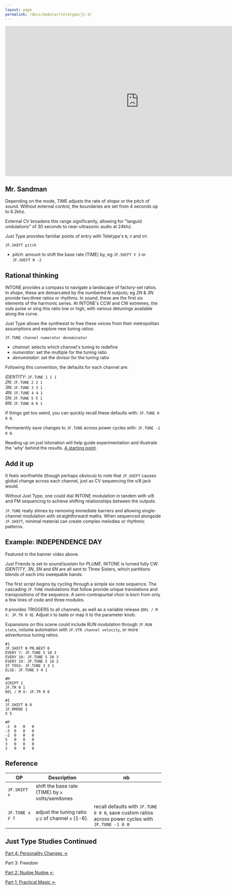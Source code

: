 ```yaml
---
layout: page
permalink: /docs/modular/teletype/jt-3/
---
```


<div class="vid"><iframe width="860" height="484" src="https://www.youtube.com/embed/PQ4xUgWUlQQ?rel=0&amp;showinfo=0" frameborder="0" allow="autoplay; encrypted-media" allowfullscreen></iframe></div>

## Mr. Sandman

Depending on the mode, TIME adjusts the rate of *shape* or the pitch of *sound*. Without external control, the boundaries are set from 4 seconds up to 6.2khz.

External CV broadens this range significantly, allowing for "languid undulations" of 30 seconds to near-ultrasonic audio at 24khz.

Just Type provides familiar points of entry with Teletype's `N`, `V` and `VV`:

`JF.SHIFT pitch`

- *pitch*: amount to shift the base rate (TIME) by, eg `JF.SHIFT V 3` or `JF.SHIFT N -2`

## Rational thinking

INTONE provides a compass to navigate a landscape of factory-set ratios. In *shape*, these are demarcated by the numbered *N* outputs; eg *2N* & *3N* provide two:three ratios or rhythms. In *sound*, these are the first six elements of the harmonic series. At INTONE's CCW and CW extremes, the outs pulse or sing this ratio low or high, with various detunings available along the curve.

Just Type allows the synthesist to free these voices from their metropolitan assumptions and explore new tuning ratios:

`JF.TUNE channel numerator denominator`

- *channel*: selects which channel's tuning to redefine
- *numerator*: set the multiple for the tuning ratio
- *denominator*: set the divisor for the tuning ratio

Following this convention, the defaults for each channel are:

*IDENTITY*: `JF.TUNE 1 1 1`  
*2N*: `JF.TUNE 2 2 1`  
*3N*: `JF.TUNE 3 3 1`   
*4N*: `JF.TUNE 4 4 1`  
*5N*: `JF.TUNE 5 5 1`  
*6N*: `JF.TUNE 6 6 1`

If things get too weird, you can quickly recall these defaults with: `JF.TUNE 0 0 0`.

Permanently save changes to `JF.TUNE` across power cycles with: `JF.TUNE -1 0 0`.

Reading up on just intonation will help guide experimentation and illustrate the 'why' behind the results. [A starting point](http://www.kylegann.com/tuning.html).

## Add it up

It feels worthwhile (though perhaps obvious) to note that `JF.SHIFT` causes global change across each channel, just as CV sequencing the v/8 jack would.

Without Just Type, one could dial INTONE modulation in tandem with v/8 and FM sequencing to achieve shifting relationships between the outputs.

`JF.TUNE` really shines by removing immediate barriers and allowing single-channel modulation with straightforward maths. When sequenced alongside `JF.SHIFT`, minimal material can create complex melodies or rhythmic patterns.

## Example: INDEPENDENCE DAY

Featured in the banner video above.

Just Friends is set to *sound/sustain* for *PLUME*. INTONE is turned fully CW. *IDENTITY*, *3N*, *5N* and *6N* are all sent to Three Sisters, which partitions blends of each into sweepable bands.

The first script begins by cycling through a simple six note sequence. The cascading `JF.TUNE` modulations that follow provide unique translations and transpositions of the sequence. A semi-contrapuntal choir is born from only a few lines of code and three modules.

`M` provides TRIGGERS to all channels, as well as a variable release (`DEL / M X: JF.TR 0 0`). Adjust `X` to taste or map it to the parameter knob.

Expansions on this scene could include RUN modulation through `JF.RUN state`, volume automation with `JF.VTR channel velocity`, or more adventurous tuning ratios.

```
#1
JF.SHIFT N PN.NEXT 0
EVERY 7: JF.TUNE 5 10 3
EVERY 10: JF.TUNE 5 20 3
EVERY 19: JF.TUNE 5 10 2
IF TOSS: JF.TUNE 3 3 1
ELSE: JF.TUNE 3 4 1

#M
SCRIPT 1
JF.TR 0 1
DEL / M X: JF.TR 0 0

#I
JF.SHIFT N 0
JF.RMODE 1
X 5

#P
-2	0	0	0
-3	0	0	0
-2	0	0	0
5	0	0	0
3	0	0	0
2	0	0	0
```

## Reference

| OP | Description | nb |
| ------------- | ------------- | ------------- |
|`JF.SHIFT x` | shift the base rate (TIME) by `x` volts/semitones |
|`JF.TUNE x y z` | adjust the tuning ratio `y`:`z` of channel `x` (1-6). | recall defaults with `JF.TUNE 0 0 0`, save custom ratios across power cycles with `JF.TUNE -1 0 0` |

## Just Type Studies Continued

[Part 4: Personality Changes &rarr;](../jt-4)

Part 3: Freedom

[Part 2: Nudge Nudge &larr;](../jt-2)

[Part 1: Practical Magic &larr;](../jt-1)
